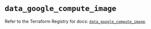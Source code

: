 # `data_google_compute_image`

Refer to the Terraform Registry for docs: [`data_google_compute_image`](https://registry.terraform.io/providers/hashicorp/google/6.30.0/docs/data-sources/compute_image).
